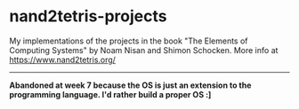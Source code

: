 # nand2tetris-projects

My implementations of the projects in the book "The Elements of Computing Systems" by Noam Nisan and Shimon Schocken. More info at https://www.nand2tetris.org/

---
**Abandoned at week 7 because the OS is just an extension to the programming language. I'd rather build a proper OS :]**
